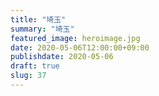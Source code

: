 ```yaml
---
title: "埼玉"
summary: "埼玉"
featured_image: heroimage.jpg
date: 2020-05-06T12:00:00+09:00
publishdate: 2020-05-06
draft: true
slug: 37
---
```

